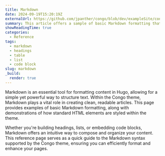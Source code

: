 ```yaml
---
title: Markdown
date: 2024-09-19T15:20:19Z
externalUrl: https://github.com/jpanther/congo/blob/dev/exampleSite/content/samples/markdown/index.md
summary: This article offers a sample of basic Markdown formatting that can be used in Congo, also it shows how some basic HTML elements are decorated.
showReadingTime: true
categories:
  - Reference
tags:
  - markdown
  - headings
  - table
  - list
  - code block
slug: markdown
_build:
  render: true
---
```


Markdown is an essential tool for formatting content in Hugo, allowing for a simple yet powerful way to structure text. Within the Congo theme, Markdown plays a vital role in creating clean, readable articles. This page provides examples of basic Markdown formatting, along with demonstrations of how standard HTML elements are styled within the theme.

Whether you're building headings, lists, or embedding code blocks, Markdown offers an intuitive way to compose and organize your content. This reference page serves as a quick guide to the Markdown syntax supported by the Congo theme, ensuring you can efficiently format and enhance your pages.
